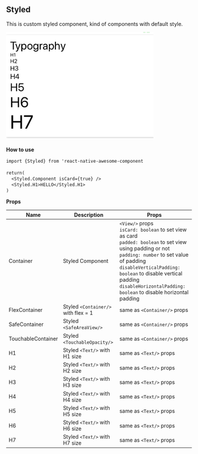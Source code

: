 ## Styled
This is custom styled component, kind of components with default style.

<img src="./images/typography.PNG" width="400px" >

**How to use**

```
import {Styled} from 'react-native-awesome-component

return(
  <Styled.Component isCard={true} />
  <Styled.H1>HELLO</Styled.H1>
)
```
**Props**

Name | Description | Props  
--- | --- | --- 
Container | Styled <View/> Component | `<View/>` props <br />`isCard: boolean` to set view as card<br />`padded: boolean` to set view using padding or not<br />`padding: number` to set value of padding<br />`disableVerticalPadding: boolean` to disable vertical padding<br />`disableHorizontalPadding: boolean` to disable horizontal padding
FlexContainer | Styled `<Container/>` with flex = 1 | same as `<Container/>` props
SafeContainer | Styled `<SafeAreaView/>` | same as `<Container/>` props
TouchableContainer | Styled `<TouchableOpacity/>` | same as `<Container/>` props
H1 | Styled `<Text/>` with H1 size | same as `<Text/>` props
H2 | Styled `<Text/>` with H2 size | same as `<Text/>` props
H3 | Styled `<Text/>` with H3 size | same as `<Text/>` props
H4 | Styled `<Text/>` with H4 size | same as `<Text/>` props
H5 | Styled `<Text/>` with H5 size | same as `<Text/>` props
H6 | Styled `<Text/>` with H6 size | same as `<Text/>` props
H7 | Styled `<Text/>` with H7 size | same as `<Text/>` props